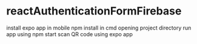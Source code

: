 # reactAuthenticationFormFirebase
install expo app in mobile
npm install in cmd opening project directory
run app using npm start
scan QR code using expo app
